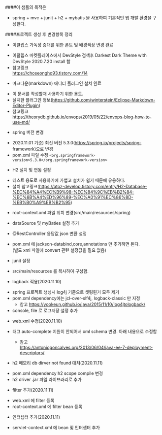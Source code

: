 ####이 샘플의 목적은
 - spring + mvc + junit + h2 + mybatis 을 사용하여 기본적인 웹 개발 환경을 구성한다.

####프로젝트 생성 후 변경항목 정리
 + 이클립스 가독성 증대를 위한 폰트 및 배경색상 변경 완료
  - 이클립스 마켓플레이스에서 DevStyle 검색후 Darkest Dark Theme with DevStyle 2020.7.20 install 함
  - 참고링크   
    https://choseongho93.tistory.com/14

 + 마크다운(markdown) 에디터 플러그인 설치 완료
  - 이 문서를 작성할때 사용하기 위한 용도.
  - 설치한 플러그인 정보(https://github.com/winterstein/Eclipse-Markdown-Editor-Plugin)
  - 참고링크   
    https://theorydb.github.io/envops/2019/05/22/envops-blog-how-to-use-md/

 + spring 버전 변경
  - 2020.11.01 기준) 최신 버전 5.3.0(https://spring.io/projects/spring-framework)으로 변경
  - pom.xml 파일 수정 
    `<org.springframework-version>5.3.0</org.springframework-version>`

 + H2 설치 및 연동 설정
  - 테스트 용도로 사용하기에 가볍고 설치가 쉽기 때문에 유용하다.
  - 설치 참고링크(https://atoz-develop.tistory.com/entry/H2-Database-%EC%84%A4%EC%B9%98-%EC%84%9C%EB%B2%84-%EC%8B%A4%ED%96%89-%EC%A0%91%EC%86%8D-%EB%B0%A9%EB%B2%95)

 + root-context.xml 파일 위치 변경(src/main/resources/spring)
  - dataSource 및 myBaties 설정 추가
 
 + @RestController 응답값 json 변환 설정
  - pom.xml 에 jackson-databind,core,annotations 만 추가하면 된다.  
    (별도 xml 파일에 convert 관련 설정값을 필요 없음)
    
 + junit 설정
  - src/main/resources 를 복사하여 구성함.
  
 + logback 적용(2020.11.10)
  - spring 프로젝트 생성시 log4j 기준으로 셋팅된거 모두 제거
  - pom.xml dependency에는 jcl-over-slf4j, logback-classic 만 지정
    * 참고 https://yookeun.github.io/java/2015/11/10/log4jtologback/
  - console, file 로 로그저장 설정 추가 
 
 + web.xml 수정(2020.11.10)
  - <filter> 태그 auto-complete 지원이 안되어서 xml schema 변경.
     아래 내용으로 수정함
     <web-app xmlns="http://xmlns.jcp.org/xml/ns/javaee"
         xmlns:xsi="http://www.w3.org/2001/XMLSchema-instance"
         xsi:schemaLocation="http://xmlns.jcp.org/xml/ns/javaee http://xmlns.jcp.org/xml/ns/javaee/web-app_3_1.xsd"
         version="3.1">
     </web-app>
     * 참고  
       https://antoniogoncalves.org/2013/06/04/java-ee-7-deployment-descriptors/
       
 + h2 메모리 db dirver not found 대처(2020.11.11)
  - pom.xml dependency h2 scope compile 변경
  - h2 driver .jar 파일 라이브러리로 추가
  
 + filter 추가(2020.11.11)
  - web.xml 에 filter 등록
  - root-context.xml 에 filter bean 등록
  
 + 인터셉터 추가(2020.11.11)
  - servlet-context.xml 에 bean 및 인터셉터 추가